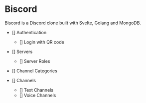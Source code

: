 # Biscord

Biscord is a Discord clone built with Svelte, Golang and MongoDB.

- [] Authentication

  - [] Login with QR code

- [] Servers
  - [] Server Roles
- [] Channel Categories
- [] Channels
  - [] Text Channels
  - [] Voice Channels
